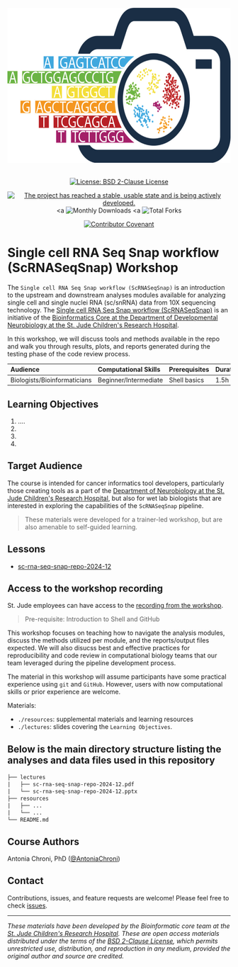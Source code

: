 <div align="center">

<a href='https://github.com/stjude-dnb-binfcore/trainings/'><img src="figures/img/ScRNASeqSnap_logo.png" height="350px"/></a>

<br />
<!-- badges: start -->
<a href="https://github.com/stjude-dnb-binfcore/trainings/blob/main/LICENSE/"><img alt="License: BSD 2-Clause License" /></a>

<a href="https://www.repostatus.org/#active"><img src="https://www.repostatus.org/badges/latest/active.svg" alt="The project has reached a stable, usable state and is being actively developed." /></a>
<a <img src="https://github.com/stjude-dnb-binfcore/sc-rna-seq-snap/graphs/traffic&show_icons=true&theme=dracula" alt="Monthly Downloads"></a>
<a <img src="https://github.com/stjude-dnb-binfcore/sc-rna-seq-snap/forks" alt="Total Forks"></a>
<!-- badges: end -->

<a href="https://www.contributor-covenant.org/version/2/1/code_of_conduct.html"><img src="https://img.shields.io/badge/Contributor%20Covenant-v2.1%20adopted-ff69b4.svg" alt="Contributor Covenant" /></a>
<br />
</div>




# Single cell RNA Seq Snap workflow (ScRNASeqSnap) Workshop

The `Single cell RNA Seq Snap workflow (ScRNASeqSnap)` is an introduction to the upstream and downstream analyses modules available for analyzing single cell and single nuclei RNA (sc/snRNA) data from 10X sequencing technology. The [Single cell RNA Seq Snap workflow (ScRNASeqSnap)](https://github.com/stjude-dnb-binfcore/sc-rna-seq-snap) is an initiative of the [Bioinformatics Core at the Department of Developmental Neurobiology at the St. Jude Children's Research Hospital](https://www.stjude.org/research/departments/developmental-neurobiology/shared-resources/bioinformatic-core.html). 

In this workshop, we will discuss tools and methods available in the repo and walk you through results, plots, and reports generated during the testing phase of the code review process.
 

| Audience | Computational Skills | Prerequisites | Duration |
:----------|:----------|:----------|:----------|
| Biologists/Bioinformaticians | Beginner/Intermediate | Shell basics | 1.5h|


## Learning Objectives

1. ....
2. 
3. 
4. 
   

## Target Audience
The course is intended for cancer informatics tool developers, particularly those creating tools as a part of the [Department of Neurobiology at the St. Jude Children's Research Hospital](https://www.stjude.org/research/departments/developmental-neurobiology.html), but also for wet lab biologists that are interested in exploring the capabilities of the `ScRNASeqSnap` pipeline.

> These materials were developed for a trainer-led workshop, but are also amenable to self-guided learning.

## Lessons
* [sc-rna-seq-snap-repo-2024-12](https://github.com/stjude-dnb-binfcore/trainings/tree/main/courses/sc-rna-seq-snap-repo/lectures/sc-rna-seq-snap-repo-2024-12.pdf)


## Access to the workshop recording

St. Jude employees can have access to the [recording from the workshop]().




> Pre-requisite: Introduction to Shell and GitHub

This workshop focuses on teaching how to navigate the analysis modules, discuss the methods utilized per module, and the reports/output files expected. We will also disucss best and effective practices for reproducibility and code review in computational biology teams that our team leveraged during the pipeline development process.

The material in this workshop will assume participants have some practical experience using `git` and `GitHub`. However, users with now computational skills or prior experience are welcome.

Materials:
* `./resources`: supplemental materials and learning resources 
* `./lectures`: slides covering the `Learning Objectives`.

 
## Below is the main directory structure listing the analyses and data files used in this repository

```
├── lectures
|   ├── sc-rna-seq-snap-repo-2024-12.pdf
|   └── sc-rna-seq-snap-repo-2024-12.pptx
├── resources
|   ├── ...
|   └── ...
└── README.md
```

## Course Authors

Antonia Chroni, PhD ([@AntoniaChroni](https://github.com/AntoniaChroni))

## Contact

Contributions, issues, and feature requests are welcome! Please feel free to check [issues](https://github.com/stjude-dnb-binfcore/trainings/issues).

---

*These materials have been developed by the Bioinformatic core team at the [St. Jude Children's Research Hospital](https://www.stjude.org/). These are open access materials distributed under the terms of the [BSD 2-Clause License](https://opensource.org/license/bsd-2-clause), which permits unrestricted use, distribution, and reproduction in any medium, provided the original author and source are credited.*